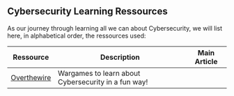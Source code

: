 ## Cybersecurity Learning Ressources

As our journey through learning all we can about Cybersecurity, we will list here, in alphabetical order, the ressources used:

|Ressource|Description|Main Article|
|---|---|---|
|[Overthewire](https://overthewire.org/)|Wargames to learn about Cybersecurity in a fun way!|
